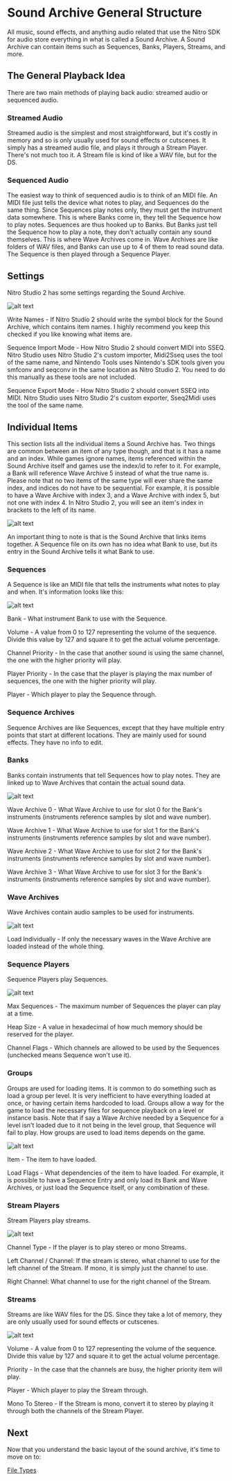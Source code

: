 <link rel="shortcut icon" type="image/x-icon" href="../favicon.ico">

# Sound Archive General Structure
All music, sound effects, and anything audio related that use the Nitro SDK for audio store everything in what is called a Sound Archive. A Sound Archive can contain items such as Sequences, Banks, Players, Streams, and more.

## The General Playback Idea
There are two main methods of playing back audio: streamed audio or sequenced audio.

### Streamed Audio
Streamed audio is the simplest and most straightforward, but it's costly in memory and so is only usually used for sound effects or cutscenes. It simply has a streamed audio file, and plays it through a Stream Player. There's not much too it. A Stream file is kind of like a WAV file, but for the DS.

### Sequenced Audio
The easiest way to think of sequenced audio is to think of an MIDI file. An MIDI file just tells the device what notes to play, and Sequences do the same thing. Since Sequences play notes only, they must get the instrument data somewhere. This is where Banks come in, they tell the Sequence how to play notes. Sequences are thus hooked up to Banks. But Banks just tell the Sequence how to play a note, they don't actually contain any sound themselves. This is where Wave Archives come in. Wave Archives are like folders of WAV files, and Banks can use up to 4 of them to read sound data. The Sequence is then played through a Sequence Player.

## Settings
Nitro Studio 2 has some settings regarding the Sound Archive.

![alt text](img/settings.png "Settings.")

Write Names - If Nitro Studio 2 should write the symbol block for the Sound Archive, which contains item names. I highly recommend you keep this checked if you like knowing what items are.

Sequence Import Mode - How Nitro Studio 2 should convert MIDI into SSEQ. Nitro Studio uses Nitro Studio 2's custom importer, Midi2Sseq uses the tool of the same name, and Nintendo Tools uses Nintendo's SDK tools given you smfconv and seqconv in the same location as Nitro Studio 2. You need to do this manually as these tools are not included.

Sequence Export Mode - How Nitro Studio 2 should convert SSEQ into MIDI. Nitro Studio uses Nitro Studio 2's custom exporter, Sseq2Midi uses the tool of the same name.

## Individual Items
This section lists all the individual items a Sound Archive has. Two things are common between an item of any type though, and that is it has a name and an index. While games ignore names, items referenced within the Sound Archive itself and games use the index/id to refer to it. For example, a Bank will reference Wave Archive 5 instead of what the true name is. Please note that no two items of the same type will ever share the same index, and indices do not have to be sequential. For example, it is possible to have a Wave Archive with index 3, and a Wave Archive with index 5, but not one with index 4. In Nitro Studio 2, you will see an item's index in brackets to the left of its name.

![alt text](img/itemIndex.png "Sequence with name NCS_BGM_PERFECT with index 0.")

An important thing to note is that is the Sound Archive that links items together. A Sequence file on its own has no idea what Bank to use, but its entry in the Sound Archive tells it what Bank to use.

### Sequences
A Sequence is like an MIDI file that tells the instruments what notes to play and when. It's information looks like this:

![alt text](img/sequenceInfo.png "Example sequence info.")

Bank - What instrument Bank to use with the Sequence.

Volume - A value from 0 to 127 representing the volume of the sequence. Divide this value by 127 and square it to get the actual volume percentage.

Channel Priority - In the case that another sound is using the same channel, the one with the higher priority will play.

Player Priority - In the case that the player is playing the max number of sequences, the one with the higher priority will play.

Player - Which player to play the Sequence through.

### Sequence Archives
Sequence Archives are like Sequences, except that they have multiple entry points that start at different locations. They are mainly used for sound effects. They have no info to edit.

### Banks
Banks contain instruments that tell Sequences how to play notes. They are linked up to Wave Archives that contain the actual sound data.

![alt text](img/bankInfo.png "Example bank info.")

Wave Archive 0 - What Wave Archive to use for slot 0 for the Bank's instruments (instruments reference samples by slot and wave number).

Wave Archive 1 - What Wave Archive to use for slot 1 for the Bank's instruments (instruments reference samples by slot and wave number).

Wave Archive 2 - What Wave Archive to use for slot 2 for the Bank's instruments (instruments reference samples by slot and wave number).

Wave Archive 3 - What Wave Archive to use for slot 3 for the Bank's instruments (instruments reference samples by slot and wave number).

### Wave Archives
Wave Archives contain audio samples to be used for instruments.

![alt text](img/waveArchiveInfo.png "Example wave archive info.")

Load Individually - If only the necessary waves in the Wave Archive are loaded instead of the whole thing.

### Sequence Players
Sequence Players play Sequences.

![alt text](img/sequencePlayerInfo.png "Example sequence player info.")

Max Sequences - The maximum number of Sequences the player can play at a time.

Heap Size - A value in hexadecimal of how much memory should be reserved for the player.

Channel Flags - Which channels are allowed to be used by the Sequences (unchecked means Sequence won't use it).

### Groups
Groups are used for loading items. It is common to do something such as load a group per level. It is very inefficient to have everything loaded at once, or having certain items hardcoded to load. Groups allow a way for the game to load the necessary files for sequence playback on a level or instance basis. Note that if say a Wave Archive needed by a Sequence for a level isn't loaded due to it not being in the level group, that Sequence will fail to play. How groups are used to load items depends on the game.

![alt text](img/groupInfo.png "Example group info.")

Item - The item to have loaded.

Load Flags - What dependencies of the item to have loaded. For example, it is possible to have a Sequence Entry and only load its Bank and Wave Archives, or just load the Sequence itself, or any combination of these.

### Stream Players
Stream Players play streams.

![alt text](img/streamPlayerInfo.png "Example stream player info.")

Channel Type - If the player is to play stereo or mono Streams.

Left Channel / Channel: If the stream is stereo, what channel to use for the left channel of the Stream. If mono, it is simply just the channel to use.

Right Channel: What channel to use for the right channel of the Stream.

### Streams
Streams are like WAV files for the DS. Since they take a lot of memory, they are only usually used for sound effects or cutscenes.

![alt text](img/streamInfo.png "Example stream info.")

Volume - A value from 0 to 127 representing the volume of the sequence. Divide this value by 127 and square it to get the actual volume percentage.

Priority - In the case that the channels are busy, the higher priority item will play.

Player - Which player to play the Stream through.

Mono To Stereo - If the Stream is mono, convert it to stereo by playing it through both the channels of the Stream Player.

## Next
Now that you understand the basic layout of the sound archive, it's time to move on to:

[File Types](fileTypes.md)